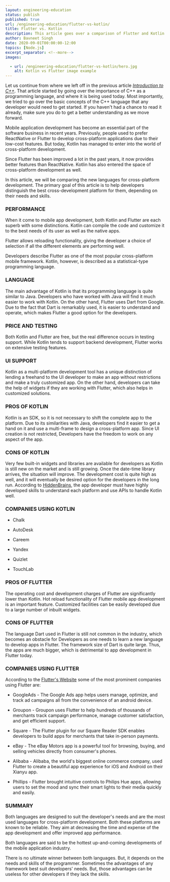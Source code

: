 ```yaml
---
layout: engineering-education
status: publish
published: true
url: /engineering-education/flutter-vs-kotlin/
title: Flutter vs. Kotlin
description: This article goes over a comparison of Flutter and Kotlin - talking the advantages and disadvantages of both.
author: Bavneet Singh
date: 2020-09-01T00:00:00-12:00
topics: [Node.js]
excerpt_separator: <!--more-->
images:

  - url: /engineering-education/flutter-vs-kotlin/hero.jpg
    alt: Kotlin vs Flutter image example
---
```

Let us continue from where we left off in the previous article [*Introduction to C++*](/engineering-education/intro-to-c-part1/). That article started by going over the importance of C++ as a programming language, and where it is being used today. Most importantly, we tried to go over the basic concepts of the C++ language that any developer would need to get started. If you haven't had a chance to read it already, make sure you do to get a better understanding as we move forward.
<!--more-->
Mobile application development has become an essential part of the software business in recent years. Previously, people used to prefer ReactNative or Flutter to develop cross-platform applications due to their low-cost features. But today, Kotlin has managed to enter into the world of cross-platform development.

Since Flutter has been improved a lot in the past years, it now provides better features than ReactNative.  Kotlin has also entered the space of cross-platform development as well.

In this article, we will be comparing the new languages for cross-platform development. The primary goal of this article is to help developers distinguish the best cross-development platform for them, depending on their needs and skills.

### PERFORMANCE
When it come to mobile app development, both Kotlin and Flutter are each superb with some distinctions. Kotlin can compile the code and customize it to the best needs of its user as well as the native apps.

Flutter allows reloading functionality, giving the developer a choice of selection if all the different elements are performing well.

Developers describe Flutter as one of the most popular cross-platform mobile framework. Kotlin, however, is described as a statistical-type programming language.

### LANGUAGE
The main advantage of Kotlin is that its programming language is quite similar to Java. Developers who have worked with Java will find it much easier to work with Kotlin. On the other hand, Flutter uses Dart from Google. Due to the fact that Dart is remarkably used, it is easier to understand and operate, which makes Flutter a good option for the developers.

### PRICE AND TESTING
Both Kotlin and Flutter are free, but the real difference occurs in testing support. While Kotlin tends to support backend development, Flutter works on extensive testing features.

### UI SUPPORT
Kotlin as a multi-platform development tool has a unique distinction of lending a freehand to the UI developer to make an app without restrictions and make a truly customized app. On the other hand, developers can take the help of widgets if they are working with Flutter, which also helps in customized solutions.

### PROS OF KOTLIN
Kotlin is an SDK, so it is not necessary to shift the complete app to the platform. Due to its similarities with Java, developers find it easier to get a hand on it and use a multi-frame to design a cross-platform app. Since UI creation is not restricted, Developers have the freedom to work on any aspect of the app.

### CONS OF KOTLIN
Very few built-in widgets and libraries are available for developers as Kotlin is still new on the market and is still growing. Once the date-time library arrives, the situation will improve. The development cost is quite high as well, and it will eventually be desired option for the developers in the long run. According to [HiddenBrains](https://www.hiddenbrains.com/blog/kotlin-vs-flutter-rule-android.html), the app developer must have highly developed skills to understand each platform and use APIs to handle Kotlin well.

### COMPANIES USING KOTLIN

- Chalk

- AutoDesk

- Careem

- Yandex

- Quizlet

- TouchLab

### PROS OF FLUTTER
The operating cost and development charges of Flutter are significantly lower than Kotlin. Hot reload functionality of Flutter mobile app development is an important feature. Customized facilities can be easily developed due to a large number of inbuilt widgets.

### CONS OF FLUTTER
The language Dart used in Flutter is still not common in the industry, which becomes an obstacle for Developers as one needs to learn a new language to develop apps in Flutter. The framework size of Dart is quite large. Thus, the apps are much bigger, which is detrimental to app development in Flutter today.

### COMPANIES USING FLUTTER
According to the [Flutter's Website](https://flutter.dev/showcase) some of the most prominent companies using Flutter are:

- GoogleAds - The Google Ads app helps users manage, optimize, and track ad campaigns all from the convenience of an android device.

- Groupon - Groupon uses Flutter to help hundreds of thousands of merchants track campaign performance, manage customer satisfaction, and get efficient support.

- Square - The Flutter plugin for our Square Reader SDK enables developers to build apps for merchants that take in-person payments.

- eBay - The eBay Motors app is a powerful tool for browsing, buying, and selling vehicles directly from consumer's phones.

- Alibaba - Alibaba, the world's biggest online commerce company, used Flutter to create a beautiful app experience for iOS and Android on their Xianyu app.

- Phillips - Flutter brought intuitive controls to Philips Hue apps, allowing users to set the mood and sync their smart lights to their media quickly and easily.

### SUMMARY
Both languages are designed to suit the developer's needs and are the most used languages for cross-platform development. Both these platforms are known to be reliable. They aim at decreasing the time and expense of the app development and offer improved app performance.

Both languages are said to be the hottest up-and-coming developments of the mobile application industry.

There is no ultimate winner between both languages. But, it depends on the needs and skills of the programmer. Sometimes the advantages of any framework best suit developers' needs. But, those advantages can be useless for other developers if they lack the skills.
